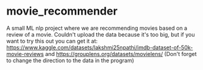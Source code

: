 # movie_recommender
A small ML nlp project where we are recommending movies based on a review of a movie. 
Couldn't upload the data because it's too big, but if you want to try this out you can get it at: https://www.kaggle.com/datasets/lakshmi25npathi/imdb-dataset-of-50k-movie-reviews and https://grouplens.org/datasets/movielens/
(Don't forget to change the direction to the data in the program)
